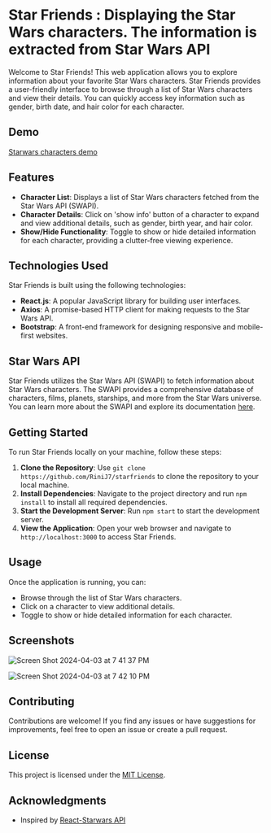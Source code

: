 # Star Friends : Displaying the Star Wars characters. The information is extracted from Star Wars API

Welcome to Star Friends! This web application allows you to explore information about your favorite Star Wars characters.
Star Friends provides a user-friendly interface to browse through a list of Star Wars characters and view their details. You can quickly access key information such as gender, birth date, and hair color for each character.

## Demo
[Starwars characters demo](https://starfriends.vercel.app/)

## Features

- **Character List**: Displays a list of Star Wars characters fetched from the Star Wars API (SWAPI).
- **Character Details**: Click on 'show info' button of a character to expand and view additional details, such as gender, birth year, and hair color.
- **Show/Hide Functionality**: Toggle to show or hide detailed information for each character, providing a clutter-free viewing experience.

## Technologies Used

Star Friends is built using the following technologies:

- **React.js**: A popular JavaScript library for building user interfaces.
- **Axios**: A promise-based HTTP client for making requests to the Star Wars API.
- **Bootstrap**: A front-end framework for designing responsive and mobile-first websites.

## Star Wars API

Star Friends utilizes the Star Wars API (SWAPI) to fetch information about Star Wars characters. The SWAPI provides a comprehensive database of characters, films, planets, starships, and more from the Star Wars universe. You can learn more about the SWAPI and explore its documentation [here](https://swapi.dev/).

## Getting Started

To run Star Friends locally on your machine, follow these steps:

1. **Clone the Repository**: Use ```git clone https://github.com/RiniJ7/starfriends``` to clone the repository to your local machine.
2. **Install Dependencies**: Navigate to the project directory and run ```npm install``` to install all required dependencies.
3. **Start the Development Server**: Run ```npm start``` to start the development server.
4. **View the Application**: Open your web browser and navigate to ```http://localhost:3000``` to access Star Friends.



## Usage

Once the application is running, you can:

- Browse through the list of Star Wars characters.
- Click on a character to view additional details.
- Toggle to show or hide detailed information for each character.

## Screenshots



![Screen Shot 2024-04-03 at 7 41 37 PM](https://github.com/RiniJ7/starfriends/assets/125235432/989a4d57-eb23-4951-b81c-6602f24b4b13)

![Screen Shot 2024-04-03 at 7 42 10 PM](https://github.com/RiniJ7/starfriends/assets/125235432/3082a93f-ce36-4a6e-bbb5-e26c058e1cf5)

## Contributing

Contributions are welcome! If you find any issues or have suggestions for improvements, feel free to open an issue or create a pull request.


## License

This project is licensed under the [MIT License](LICENSE).

## Acknowledgments

- Inspired by [React-Starwars API](https://www.youtube.com/watch?v=vwWPM7za3Pk&list=PLhScwEnhQ-bmroyHFduwgOZ1KrdDvk_44&index=1)
